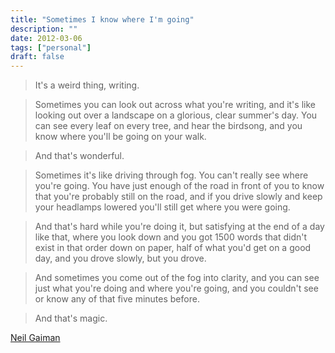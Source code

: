 ```yaml
---
title: "Sometimes I know where I'm going"
description: ""
date: 2012-03-06
tags: ["personal"]
draft: false
---
```


>It's a weird thing, writing.

>Sometimes you can look out across what you're writing, and it's like looking out over a landscape on a glorious, clear summer's day. You can see every leaf on every tree, and hear the birdsong, and you know where you'll be going on your walk.

>And that's wonderful.

>Sometimes it's like driving through fog. You can't really see where you're going. You have just enough of the road in front of you to know that you're probably still on the road, and if you drive slowly and keep your headlamps lowered you'll still get where you were going.

>And that's hard while you're doing it, but satisfying at the end of a day like that, where you look down and you got 1500 words that didn't exist in that order down on paper, half of what you'd get on a good day, and you drove slowly, but you drove.

>And sometimes you come out of the fog into clarity, and you can see just what you're doing and where you're going, and you couldn't see or know any of that five minutes before.

>And that's magic.

[Neil Gaiman][1]

[1]://journal.neilgaiman.com/2012/03/some-thoughts-on-writing-and-driving-in.html
